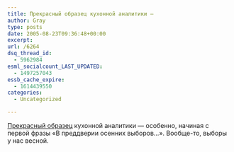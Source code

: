 ```yaml
---
title: Прекрасный образец кухонной аналитики —
author: Gray
type: posts
date: 2005-08-23T09:36:48+00:00
excerpt:
url: /6264
dsq_thread_id:
  - 5962984
esml_socialcount_LAST_UPDATED:
  - 1497257043
essb_cache_expire:
  - 1614439550
categories:
  - Uncategorized

---
```








<a href="http://ouch.kiev.ua/2005-08-23/241.html" target="_blank">Прекрасный образец</a> кухонной аналитики &#8212; особенно, начиная с первой фразы &#171;В преддверии осенних выборов&#8230;&#187;. Вообще-то, выборы у нас весной.
